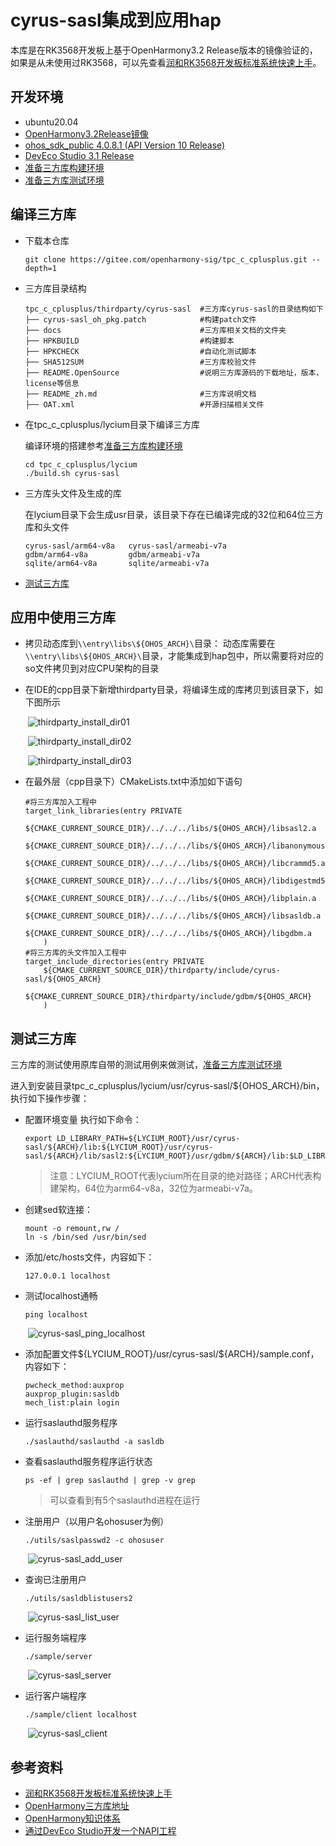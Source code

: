 # cyrus-sasl集成到应用hap

本库是在RK3568开发板上基于OpenHarmony3.2 Release版本的镜像验证的，如果是从未使用过RK3568，可以先查看[润和RK3568开发板标准系统快速上手](https://gitee.com/openharmony-sig/knowledge_demo_temp/tree/master/docs/rk3568_helloworld)。

## 开发环境

- ubuntu20.04
- [OpenHarmony3.2Release镜像](https://gitee.com/link?target=https%3A%2F%2Frepo.huaweicloud.com%2Fopenharmony%2Fos%2F3.2-Release%2Fdayu200_standard_arm32.tar.gz)
- [ohos_sdk_public 4.0.8.1 (API Version 10 Release)](https://gitee.com/link?target=http%3A%2F%2Fdownload.ci.openharmony.cn%2Fversion%2FMaster_Version%2FOpenHarmony_4.0.8.1%2F20230608_091058%2Fversion-Master_Version-OpenHarmony_4.0.8.1-20230608_091058-ohos-sdk-public.tar.gz)
- [DevEco Studio 3.1 Release](https://gitee.com/link?target=https%3A%2F%2Fcontentcenter-vali-drcn.dbankcdn.cn%2Fpvt_2%2FDeveloperAlliance_package_901_9%2F81%2Fv3%2FtgRUB84wR72nTfE8Ir_xMw%2Fdevecostudio-windows-3.1.0.501.zip%3FHW-CC-KV%3DV1%26HW-CC-Date%3D20230621T074329Z%26HW-CC-Expire%3D315360000%26HW-CC-Sign%3D22F6787DF6093ECB4D4E08F9379B114280E1F65DA710599E48EA38CB24F3DBF2)
- [准备三方库构建环境](../../../lycium/README.md#1编译环境准备)
- [准备三方库测试环境](../../../lycium/README.md#3ci环境准备)

## 编译三方库

- 下载本仓库

  ```shell
  git clone https://gitee.com/openharmony-sig/tpc_c_cplusplus.git --depth=1
  ```

- 三方库目录结构

  ```shell
  tpc_c_cplusplus/thirdparty/cyrus-sasl  #三方库cyrus-sasl的目录结构如下
  ├── cyrus-sasl_oh_pkg.patch            #构建patch文件
  ├── docs                               #三方库相关文档的文件夹
  ├── HPKBUILD                           #构建脚本
  ├── HPKCHECK                           #自动化测试脚本
  ├── SHA512SUM                          #三方库校验文件
  ├── README.OpenSource                  #说明三方库源码的下载地址，版本，license等信息
  ├── README_zh.md                       #三方库说明文档
  ├── OAT.xml                            #开源扫描相关文件
  ```

- 在tpc_c_cplusplus/lycium目录下编译三方库

  编译环境的搭建参考[准备三方库构建环境](../../../lycium/README.md#1编译环境准备)

  ```shell
  cd tpc_c_cplusplus/lycium
  ./build.sh cyrus-sasl
  ```

- 三方库头文件及生成的库

  在lycium目录下会生成usr目录，该目录下存在已编译完成的32位和64位三方库和头文件

  ```shell
  cyrus-sasl/arm64-v8a   cyrus-sasl/armeabi-v7a
  gdbm/arm64-v8a         gdbm/armeabi-v7a
  sqlite/arm64-v8a       sqlite/armeabi-v7a
  ```
- [测试三方库](#测试三方库)

## 应用中使用三方库

- 拷贝动态库到`\\entry\libs\${OHOS_ARCH}\`目录：
  动态库需要在`\\entry\libs\${OHOS_ARCH}\`目录，才能集成到hap包中，所以需要将对应的so文件拷贝到对应CPU架构的目录
- 在IDE的cpp目录下新增thirdparty目录，将编译生成的库拷贝到该目录下，如下图所示

  &nbsp;![thirdparty_install_dir01](pic/cyrus-sasl_install_dir01.png)

  &nbsp;![thirdparty_install_dir02](pic/cyrus-sasl_install_dir02.png)

  &nbsp;![thirdparty_install_dir03](pic/cyrus-sasl_install_dir03.png)

- 在最外层（cpp目录下）CMakeLists.txt中添加如下语句
  ```shell
  #将三方库加入工程中
  target_link_libraries(entry PRIVATE
      ${CMAKE_CURRENT_SOURCE_DIR}/../../../libs/${OHOS_ARCH}/libsasl2.a
      ${CMAKE_CURRENT_SOURCE_DIR}/../../../libs/${OHOS_ARCH}/libanonymous.a
      ${CMAKE_CURRENT_SOURCE_DIR}/../../../libs/${OHOS_ARCH}/libcrammd5.a
      ${CMAKE_CURRENT_SOURCE_DIR}/../../../libs/${OHOS_ARCH}/libdigestmd5.a
      ${CMAKE_CURRENT_SOURCE_DIR}/../../../libs/${OHOS_ARCH}/libplain.a
      ${CMAKE_CURRENT_SOURCE_DIR}/../../../libs/${OHOS_ARCH}/libsasldb.a
      ${CMAKE_CURRENT_SOURCE_DIR}/../../../libs/${OHOS_ARCH}/libgdbm.a
      )
  #将三方库的头文件加入工程中
  target_include_directories(entry PRIVATE
      ${CMAKE_CURRENT_SOURCE_DIR}/thirdparty/include/cyrus-sasl/${OHOS_ARCH}
      ${CMAKE_CURRENT_SOURCE_DIR}/thirdparty/include/gdbm/${OHOS_ARCH}
      )
  ```

## 测试三方库

三方库的测试使用原库自带的测试用例来做测试，[准备三方库测试环境](../../../lycium/README.md#3ci环境准备)

  进入到安装目录tpc_c_cplusplus/lycium/usr/cyrus-sasl/${OHOS_ARCH}/bin，执行如下操作步骤：

- 配置环境变量
  执行如下命令：

  ```shell
  export LD_LIBRARY_PATH=${LYCIUM_ROOT}/usr/cyrus-sasl/${ARCH}/lib:${LYCIUM_ROOT}/usr/cyrus-sasl/${ARCH}/lib/sasl2:${LYCIUM_ROOT}/usr/gdbm/${ARCH}/lib:$LD_LIBRARY_PATH
  ```
  > 注意：LYCIUM_ROOT代表lycium所在目录的绝对路径；ARCH代表构建架构，64位为arm64-v8a，32位为armeabi-v7a。

- 创建sed软连接：

  ```shell
  mount -o remount,rw /
  ln -s /bin/sed /usr/bin/sed
  ```

- 添加/etc/hosts文件，内容如下：

  ```shell
  127.0.0.1	localhost
  ```

- 测试localhost通畅

  ```shell
  ping localhost
  ```
  &nbsp;![cyrus-sasl_ping_localhost](pic/cyrus-sasl_ping_localhost.png)

- 添加配置文件\$\{LYCIUM_ROOT\}/usr/cyrus-sasl/\$\{ARCH\}/sample.conf，内容如下：

  ```shell
  pwcheck_method:auxprop
  auxprop_plugin:sasldb
  mech_list:plain login
  ```

- 运行saslauthd服务程序

  ```shell
  ./saslauthd/saslauthd -a sasldb
  ```

- 查看saslauthd服务程序运行状态

  ```shell
  ps -ef | grep saslauthd | grep -v grep
  ```
  > 可以查看到有5个saslauthd进程在运行

- 注册用户（以用户名ohosuser为例）

  ```shell
  ./utils/saslpasswd2 -c ohosuser
  ```
  &nbsp;![cyrus-sasl_add_user](pic/cyrus-sasl_add_user.png)

- 查询已注册用户

  ```shell
  ./utils/sasldblistusers2
  ```
  &nbsp;![cyrus-sasl_list_user](pic/cyrus-sasl_list_user.png)

- 运行服务端程序

  ```shell
  ./sample/server
  ```
  &nbsp;![cyrus-sasl_server](pic/cyrus-sasl_server.png)

- 运行客户端程序

  ```shell
  ./sample/client localhost
  ```
  &nbsp;![cyrus-sasl_client](pic/cyrus-sasl_client.png)

## 参考资料

- [润和RK3568开发板标准系统快速上手](https://gitee.com/openharmony-sig/knowledge_demo_temp/tree/master/docs/rk3568_helloworld)
- [OpenHarmony三方库地址](https://gitee.com/openharmony-tpc)
- [OpenHarmony知识体系](https://gitee.com/openharmony-sig/knowledge)
- [通过DevEco Studio开发一个NAPI工程](https://gitee.com/openharmony-sig/knowledge_demo_temp/blob/master/docs/napi_study/docs/hello_napi.md)
